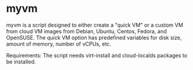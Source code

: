 # myvm


myvm is a script designed to either create a "quick VM" or a custom VM from
cloud VM images from Debian, Ubuntu, Centos, Fedora, and OpenSUSE. The quick VM option has predefined
variables for disk size, amount of memory, number of vCPUs, etc. 

Requirements:
The script needs virt-install and cloud-localds packages to be installed.
